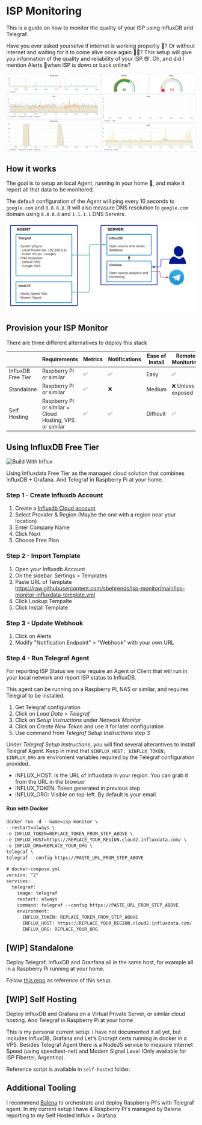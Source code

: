 # ISP Monitoring

This is a guide on how to monitor the quality of your ISP using InfluxDB and Telegraf.

Have you ever asked yourselve if internet is working properlly 🤔? Or without internet and waiting for it to come alive once again 🙇‍♂️? This setup will give you information of the quality and reliability of your ISP 😎. Oh, and did I mention Alerts 🚨when ISP is down or back online?

![Dashboard](./example-dashboard.png)

## How it works

The goal is to setup an local Agent, running in your home 🏡, and make it report all that data to be monitored.

The default configuration of the Agent will ping every 10 seconds to `google.com` and `8.8.8.8`. It will also measure DNS resolution to `google.com` domain using `8.8.8.8` and `1.1.1.1` DNS Servers.

![How It Works](./how-it-works.png)

## Provision your ISP Monitor

There are three different alternatives to deploy this stack

|                    | Requirements                                            | Metrics | Notifications | Ease of Install | Remote Monitoring |
| ------------------ | ------------------------------------------------------- | ------- | ------------- | --------------- | ----------------- |
| InfluxDB Free Tier | Raspberry Pi or similar                                 | ✅       | ✅             | Easy            | ✅                 |
| Standalone         | Raspberry Pi or similar                                 | ✅       | ❌             | Medium          | ❌ Unless exposed  |
| Self Hosting       | Raspberry Pi or similar + Cloud Hosting, VPS or similar | ✅       | ✅             | Difficult       | ✅                 |

## Using InfluxDB Free Tier

![Build With Influx](https://www.influxdata.com/wp-content/uploads/built-on-influxdb-purple.png)

Using Influxdata Free Tier as the managed cloud solution that combines InfluxDB + Grafana. And Telegraf in Raspberry Pi at your home.

### Step 1 - Create Influxdb Account

1. Create a [Influxdb Cloud account](https://cloud2.influxdata.com/signup)
2. Select Provider & Region (Maybe the one with a region near your location)
3. Enter Company Name
4. Click Next
5. Choose Free Plan

### Step 2 - Import Template

1. Open your Influxdb Account
2. On the sidebar. Sertings > Templates
3. Paste URL of Template
   https://raw.githubusercontent.com/sbehrends/isp-monitor/main/isp-monitor-influxdata-template.yml
4. Click Lookup Tempalte
5. Click Install Template

### Step 3 - Update Webhook

1. Click on Alerts
2. Modify "Notification Endpoint" > "Webhook" with your own URL

### Step 4 - Run Telegraf Agent

For reporting ISP Status we now require an Agent or Client that will run in your local network and report ISP status to InfluxDB.

This agent can be running on a Raspberry Pi, NAS or similar, and requires Telegraf to be installed.

1. Get Telegraf configuration
2. Click on _Load Data_ > _Telegraf_
3. Click on _Setup Instructions_ under _Network Monitor_
4. Click on _Create New Token_ and use it for later configuration
5. Use command from _Telegraf Setup Instructions_ step 3

Under _Telegraf Setup Instructions_, you will find several alterantives to install Telegraf Agent. Keep in mind that `$INFLUX_HOST; $INFLUX_TOKEN; $INFLUX_ORG` are enviroment variables required by the Telegraf configuration provided.

- INFLUX_HOST: Is the URL of influxdata in your region. You can grab it from the URL in the browser
- INFLUX_TOKEN: Token generated in previous step
- INFLUX_ORG: Visible on top-left. By default is your email.

#### Run with Docker

```
docker run -d --name=isp-monitor \
--restart=always \
-e INFLUX_TOKEN=REPLACE_TOKEN_FROM_STEP_ABOVE \
-e INFLUX_HOST=https://REPLACE_YOUR_REGION.cloud2.influxdata.com/ \
-e INFLUX_ORG=REPLACE_YOUR_ORG \
telegraf \
telegraf --config https://PASTE_URL_FROM_STEP_ABOVE
```



```
# docker-compose.yml
version: "2"
services:
  telegraf:
    image: telegraf
    restart: always
    command: telegraf --config https://PASTE_URL_FROM_STEP_ABOVE
    environment: 
      INFLUX_TOKEN: REPLACE_TOKEN_FROM_STEP_ABOVE
      INFLUX_HOST: https://REPLACE_YOUR_REGION.cloud2.influxdata.com/
      INFLUX_ORG: REPLACE_YOUR_ORG
```

## [WIP] Standalone

Deploy Telegraf, InfluxDB and Granfana all in the same host, for example all in a Raspberry Pi running at your home.

Follow [this repo](https://github.com/germancorbetta/isp-monitor) as reference of this setup.

## [WIP] Self Hosting

Deploy InfluxDB and Grafana on a Virtual Private Server, or similar cloud hosting. And Telegraf in Raspberry Pi at your home.

This is my personal current setup. I have not documented it all yet, but includes InfluxDB, Grafana and Let's Encrypt certs running in docker in a VPS. Besides Telegraf Agent there is a NodeJS service to measure Internet Speed (using speedtest-net) and Modem Signal Level (Only available for ISP Fibertel, Argentina).

Reference script is available in `self-hosted` folder.

## Additional Tooling

I recommend [Balena](https://www.balena.io/) to orchestrate and deploy Raspberry Pi's with Telegraf agent. In my current setup I have 4 Raspberry Pi's managed by Balena reporting to my Self Hosted Influx + Grafana.

